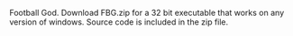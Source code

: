Football God.
Download FBG.zip for a 32 bit executable that works on any version of windows. Source code is included in the zip file.
